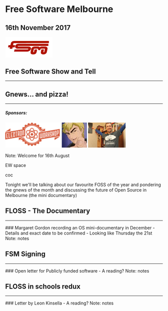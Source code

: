 # Free Software Melbourne
## 16th November 2017
<img src=slides/img/FSM_logo.png width="30%">

## Free Software Show and Tell

<hr />

## Gnews... and pizza!

<hr />

##### Sponsors:

<img src=slides/img/EW.png height="80px">
<img src=slides/img/AdamBolte.png height="80px">
<img src=slides/img/stumbles_small.jpg height="80px">

Note:
Welcome for 16th August

EW space

coc

Tonight we'll be talking about our favourite FOSS of the year and pondering the gnews of the month and discussing the future of Open Source in Melbourne (the mini documentary)


## FLOSS - The Documentary
<hr />
### Margaret Gordon recording an OS mini-documentary in December
- Details and exact date to be confirmed
- Looking like Thursday the 21st
Note:
notes


## FSM Signing
<hr />
### Open letter for Publicly funded software
- A reading?
Note:
notes


## FLOSS in schools redux
<hr />
### Letter by Leon Kinsella
- A reading?
Note:
notes

